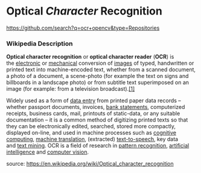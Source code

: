 # Optical _Character_ Recognition

https://github.com/search?q=ocr+opencv&type=Repositories


### Wikipedia Description

**Optical character recognition** or **optical character reader** (**OCR**) is the [electronic](https://en.wikipedia.org/wiki/Electronics "Electronics") or [mechanical](https://en.wikipedia.org/wiki/Machine "Machine") conversion of [images](https://en.wikipedia.org/wiki/Image "Image") of typed, handwritten or printed text into machine-encoded text, whether from a scanned document, a photo of a document, a scene-photo (for example the text on signs and billboards in a landscape photo) or from subtitle text superimposed on an image (for example: from a television broadcast).[[1]](https://en.wikipedia.org/wiki/Optical_character_recognition#cite_note-1)

Widely used as a form of [data entry](https://en.wikipedia.org/wiki/Data_entry "Data entry") from printed paper data records – whether passport documents, invoices, [bank statements](https://en.wikipedia.org/wiki/Bank_statement "Bank statement"), computerized receipts, business cards, mail, printouts of static-data, or any suitable documentation – it is a common method of digitizing printed texts so that they can be electronically edited, searched, stored more compactly, displayed on-line, and used in machine processes such as [cognitive computing](https://en.wikipedia.org/wiki/Cognitive_computing "Cognitive computing"), [machine translation](https://en.wikipedia.org/wiki/Machine_translation "Machine translation"), (extracted) [text-to-speech](https://en.wikipedia.org/wiki/Text-to-speech "Text-to-speech"), key data and [text mining](https://en.wikipedia.org/wiki/Text_mining "Text mining"). OCR is a field of research in [pattern recognition](https://en.wikipedia.org/wiki/Pattern_recognition "Pattern recognition"), [artificial intelligence](https://en.wikipedia.org/wiki/Artificial_intelligence "Artificial intelligence") and [computer vision](https://en.wikipedia.org/wiki/Computer_vision "Computer vision").

source: https://en.wikipedia.org/wiki/Optical_character_recognition